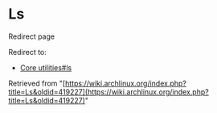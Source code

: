 # Ls

Redirect page

Redirect to:

*   [Core utilities#ls](/index.php?title=Core_utilities&redirect=no#ls "Core utilities")

Retrieved from "[https://wiki.archlinux.org/index.php?title=Ls&oldid=419227](https://wiki.archlinux.org/index.php?title=Ls&oldid=419227)"